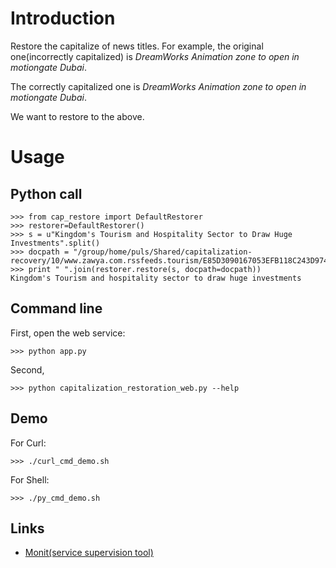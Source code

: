 # Introduction

Restore the capitalize of news titles. For example, the original one(incorrectly capitalized) is *DreamWorks Animation zone to open in motiongate Dubai*.

The correctly capitalized one is *DreamWorks Animation zone to open in motiongate Dubai*.

We want to restore to the above.

# Usage

## Python call

	>>> from cap_restore import DefaultRestorer
	>>> restorer=DefaultRestorer()
	>>> s = u"Kingdom's Tourism and Hospitality Sector to Draw Huge Investments".split()
	>>> docpath = "/group/home/puls/Shared/capitalization-recovery/10/www.zawya.com.rssfeeds.tourism/E85D3090167053EFB118C243D9747FAC"
	>>> print " ".join(restorer.restore(s, docpath=docpath))
	Kingdom's Tourism and hospitality sector to draw huge investments

## Command line

First, open the web service:

    >>> python app.py

Second, 

    >>> python capitalization_restoration_web.py --help


## Demo

For Curl:

    >>> ./curl_cmd_demo.sh

For Shell:

    >>> ./py_cmd_demo.sh


## Links

- [Monit(service supervision tool)](https://mmonit.com/monit/)
